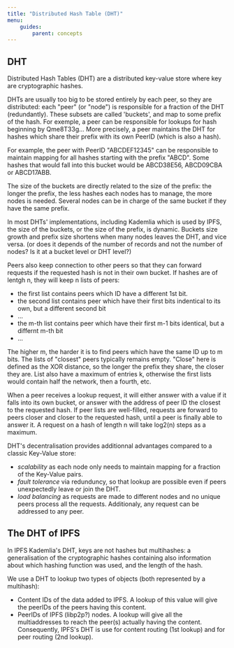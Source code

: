 ```yaml
---
title: "Distributed Hash Table (DHT)"
menu:
    guides:
        parent: concepts
---
```


## DHT

Distributed Hash Tables (DHT) are a distributed key-value store where key are cryptographic hashes. 

DHTs are usually too big to be stored entirely by each peer, so they are distributed: each "peer" (or "node") is responsible for a fraction of the DHT (redundantly). 
These subsets are called 'buckets', and map to some prefix of the hash. For exemple, a peer can be responsible for lookups for hash beginning by Qme8T33g...
More precisely, a peer maintains the DHT for hashes which share their prefix with its own PeerID (which is also a hash).

For example, the peer with PeerID "ABCDEF12345" can be responsible to maintain mapping for all hashes starting with the prefix "ABCD". 
Some hashes that would fall into this bucket would be ABCD38E56, ABCD09CBA or ABCD17ABB. 

The size of the buckets are directly related to the size of the prefix: the longer the prefix, the less hashes each nodes has to manage, the more nodes is needed.
Several nodes can be in charge of the same bucket if they have the same prefix.

In most DHTs' implementations, including Kademlia which is used by IPFS, the size of the buckets, or the size of the prefix, is dynamic. 
Buckets size growth and prefix size shortens when many nodes leaves the DHT, and vice versa. (or does it depends of the number of records and not the number of nodes? Is it at a bucket level or DHT level?)

Peers also keep connection to other peers so that they can forward requests if the requested hash is not in their own bucket.
If hashes are of lentgh n, they will keep n lists of peers: 
- the first list contains peers which ID have a different 1st bit.
- the second list contains peer which have their first bits indentical to its own, but a different second bit
- ...
- the m-th list contains peer which have their first m-1 bits identical, but a differnt m-th bit
- ...

The higher m, the harder it is to find peers which have the same ID up to m bits. The lists of "closest" peers typically remains empty.
"Close" here is defined as the XOR distance, so the longer the prefix they share, the closer they are.
List also have a maximum of entries k, otherwise the first lists would contain half the network, then a fourth, etc.

When a peer receives a lookup request, it will either answer with a value if it falls into its own bucket, or answer with the address of peer ID the closest to the requested hash.
If peer lists are well-filled, requests are forward to peers closer and closer to the requested hash, until a peer is finally able to answer it.
A request on a hash of length n will take log2(n) steps as a maximum. 

DHT's decentralisation provides additionnal advantages compared to a classic Key-Value store:
- *scalability* as each node only needs to maintain mapping for a fraction of the Key-Value pairs.
- *fault tolerance* via redunduncy, so that lookup are possible even if peers unexpectedly leave or join the DHT.
- *load balancing* as requests are made to different nodes and no unique peers process all the requests. Additionaly, any request can be addressed to any peer.

## The DHT of IPFS

In IPFS Kademlia's DHT, keys are not hashes but multihashes: a generalisation of the cryptographic hashes containing also information about which hashing function was used, and the length of the hash.

We use a DHT to lookup two types of objects (both represented by a multihash):
- Content IDs of the data added to IPFS. A lookup of this value will give the peerIDs of the peers having this content.
- PeerIDs of IPFS (libp2p?) nodes. A lookup will give all the multiaddresses to reach the peer(s) actually having the content.
Consequently, IPFS's DHT is use for content routing (1st lookup) and for peer routing (2nd lookup). 
